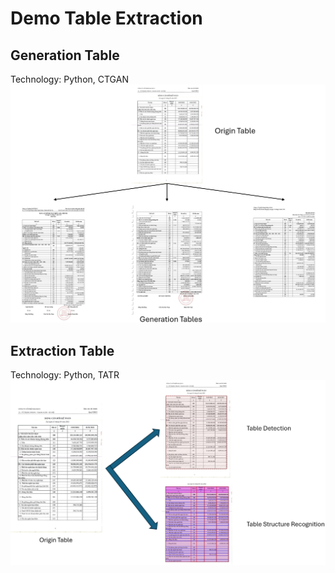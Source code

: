 # Demo Table Extraction

## Generation Table
Technology: Python, CTGAN
![GenTable](GenTable.png)

## Extraction Table
Technology: Python, TATR
![ExtractionTable](TableExtraction.png)
